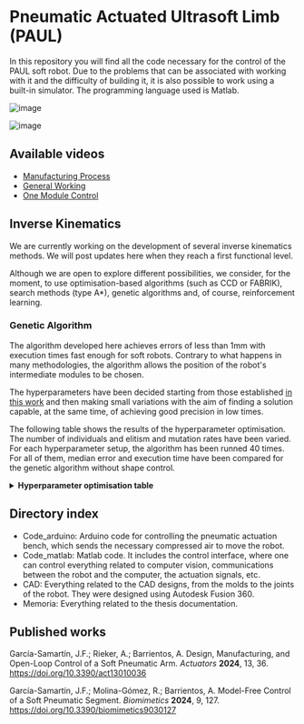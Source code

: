 # Pneumatic Actuated Ultrasoft Limb (PAUL)

In this repository you will find all the code necessary for the control of the PAUL soft robot. Due to the problems that can be associated with working with it and the difficulty of building it, it is also possible to work using a built-in simulator. The programming language used is Matlab.

![image](https://user-images.githubusercontent.com/92983875/197029208-5e46d80d-6c36-4bec-9547-3e9aa1b69e1d.png)

![image](https://user-images.githubusercontent.com/92983875/197028795-6f54991a-0070-4044-a94e-e584cdc8ee79.png)

## Available videos ##

- [Manufacturing Process](https://www.youtube.com/watch?v=WlBE3JDpxWw)
- [General Working](https://www.youtube.com/watch?v=1XM6AjTwlqs)
- [One Module Control](https://www.youtube.com/watch?v=sqhGBfGOFts)

## Inverse Kinematics ##

We are currently working on the development of several inverse kinematics methods. We will post updates here when they reach a first functional level.

Although we are open to explore different possibilities, we consider, for the moment, to use optimisation-based algorithms (such as CCD or FABRIK), search methods (type A*), genetic algorithms and, of course, reinforcement learning.

### Genetic Algorithm

The algorithm developed here achieves errors of less than 1mm with execution times fast enough for soft robots. Contrary to what happens in many methodologies, the algorithm allows the position of the robot's intermediate modules to be chosen.

The hyperparameters have been decided starting from those established [in this work](https://www.mdpi.com/2075-1702/11/10/952) and then making small variations with the aim of finding a solution capable, at the same time, of achieving good precision in low times.

The following table shows the results of the hyperparameter optimisation. The number of individuals and elitism and mutation rates have been varied. For each hyperparameter setup, the algorithm has been runned 40 times. For all of them, median error and execution time have been compared for the genetic algorithm without shape control.

<details>
  <summary><strong>Hyperparameter optimisation table</strong></summary>
  <table>
<thead>
<tr>
<th># of individuals</th>
<th>Parents&#39; rate</th>
<th>Mutation rate</th>
<th>Median error (mm)</th>
<th>Median time (s)</th>
</tr>
</thead>
<tbody>
<tr>
<td>25</td>
<td>0.1</td>
<td>0.7</td>
<td>1.30</td>
<td>3.68</td>
</tr>
<tr>
<td>25</td>
<td>0.1</td>
<td>0.8</td>
<td>1.33</td>
<td>3.91</td>
</tr>
<tr>
<td>25</td>
<td>0.2</td>
<td>0.7</td>
<td>1.31</td>
<td>3.42</td>
</tr>
<tr>
<td>25</td>
<td>0.2</td>
<td>0.8</td>
<td>1.36</td>
<td>3.42</td>
</tr>
<tr>
<td>25</td>
<td>0.3</td>
<td>0.7</td>
<td>1.07</td>
<td>3.05</td>
</tr>
<tr>
<td>25</td>
<td>0.3</td>
<td>0.8</td>
<td>1.99</td>
<td>3.14</td>
</tr>
<tr>
<td>50</td>
<td>0.1</td>
<td>0.7</td>
<td>0.91</td>
<td>6.19</td>
</tr>
<tr>
<td>50</td>
<td>0.1</td>
<td>0.8</td>
<td>0.90</td>
<td>4.56</td>
</tr>
<tr>
<td><strong>50</strong></td>
<td><strong>0.2</strong></td>
<td><strong>0.7</strong></td>
<td><strong>0.88</strong></td>
<td><strong>4.31</strong></td>
</tr>
<tr>
<td>50</td>
<td>0.2</td>
<td>0.8</td>
<td>0.88</td>
<td>4.81</td>
</tr>
<tr>
<td>50</td>
<td>0.3</td>
<td>0.7</td>
<td>0.99</td>
<td>6.12</td>
</tr>
<tr>
<td>50</td>
<td>0.3</td>
<td>0.8</td>
<td>0.90</td>
<td>5.03</td>
</tr>
<tr>
<td>75</td>
<td>0.1</td>
<td>0.7</td>
<td>0.86</td>
<td>5.40</td>
</tr>
<tr>
<td>75</td>
<td>0.1</td>
<td>0.8</td>
<td>0.82</td>
<td>5.37</td>
</tr>
<tr>
<td>75</td>
<td>0.2</td>
<td>0.7</td>
<td>0.84</td>
<td>5.75</td>
</tr>
<tr>
<td>75</td>
<td>0.2</td>
<td>0.8</td>
<td>0.71</td>
<td>5.95</td>
</tr>
<tr>
<td>75</td>
<td>0.3</td>
<td>0.7</td>
<td>0.82</td>
<td>6.52</td>
</tr>
<tr>
<td>75</td>
<td>0.3</td>
<td>0.8</td>
<td>0.85</td>
<td>6.58</td>
</tr>
<tr>
<td>100</td>
<td>0.1</td>
<td>0.7</td>
<td>0.79</td>
<td>5.17</td>
</tr>
<tr>
<td>100</td>
<td>0.1</td>
<td>0.8</td>
<td>0.83</td>
<td>5.14</td>
</tr>
<tr>
<td>100</td>
<td>0.2</td>
<td>0.7</td>
<td>0.74</td>
<td>5.79</td>
</tr>
<tr>
<td>100</td>
<td>0.2</td>
<td>0.8</td>
<td>0.83</td>
<td>7.02</td>
</tr>
<tr>
<td>100</td>
<td>0.3</td>
<td>0.7</td>
<td>0.81</td>
<td>8.19</td>
</tr>
<tr>
<td>100</td>
<td>0.3</td>
<td>0.8</td>
<td>0.87</td>
<td>7.55</td>
</tr>
</tbody>
</table>
 
</details>

## Directory index ##

- Code_arduino: Arduino code for controlling the pneumatic actuation bench, which sends the necessary compressed air to move the robot.
- Code_matlab: Matlab code. It includes the control interface, where one can control everything related to computer vision, communications between the robot and the computer, the actuation signals, etc.
- CAD: Everything related to the CAD designs, from the molds to the joints of the robot. They were designed using Autodesk Fusion 360.
- Memoria: Everything related to the thesis documentation.

## Published works ##

García-Samartín, J.F.; Rieker, A.; Barrientos, A. Design, Manufacturing, and Open-Loop Control of a Soft Pneumatic Arm. _Actuators_ **2024**, 13, 36. https://doi.org/10.3390/act13010036

García-Samartín, J.F.; Molina-Gómez, R.; Barrientos, A. Model-Free Control of a Soft Pneumatic Segment. _Biomimetics_ **2024**, 9, 127. https://doi.org/10.3390/biomimetics9030127
